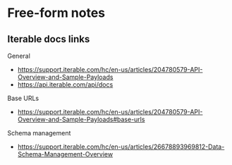 # Free-form notes

## Iterable docs links

General

- https://support.iterable.com/hc/en-us/articles/204780579-API-Overview-and-Sample-Payloads
- https://api.iterable.com/api/docs

Base URLs

- https://support.iterable.com/hc/en-us/articles/204780579-API-Overview-and-Sample-Payloads#base-urls

Schema management

- https://support.iterable.com/hc/en-us/articles/26678893969812-Data-Schema-Management-Overview

